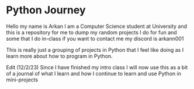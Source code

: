 # Python Journey

Hello my name is Arkan I am a Computer Science student at University and this is a repository for me to dump my random projects I do for fun and some that I do in-class if you want to contact me my discord is arkann001

This is really just a grouping of projects in Python that I feel like doing as I learn more about how to program in Python.

Edit (12/2/23)
Since I have finished my intro class I will now use this as a bit of a journal of what I learn and how I continue to learn and use Python in mini-projects
